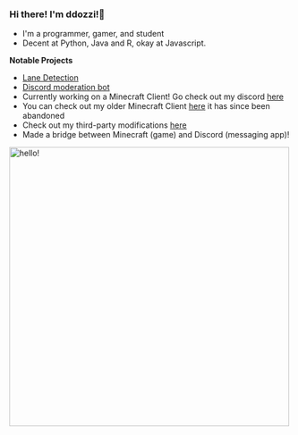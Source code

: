 ### Hi there! I'm ddozzi!👋

* I'm a programmer, gamer, and student 
* Decent at Python, Java and R, okay at Javascript.

**Notable Projects**
* [Lane Detection](https://github.com/ddozzi/Lane-Detection-v1.2)
* [Discord moderation bot](https://github.com/ddozzi/ban-notifier)                  
* Currently working on a Minecraft Client! Go check out my discord [here](https://discord.gg/TJfge8HC)
* You can check out my older Minecraft Client [here](https://ddozzi.github.io) it has since been abandoned
* Check out my third-party modifications [here](https://github.com/ddozzi?tab=repositories&q=mod&type=&language=java&sort=)
* Made a bridge between Minecraft (game) and Discord (messaging app)!


<p>
  <img width="500" alt="hello!" align="left" src="https://github-readme-stats.vercel.app/api?username=DDOZZI&theme=dark">
</p>
